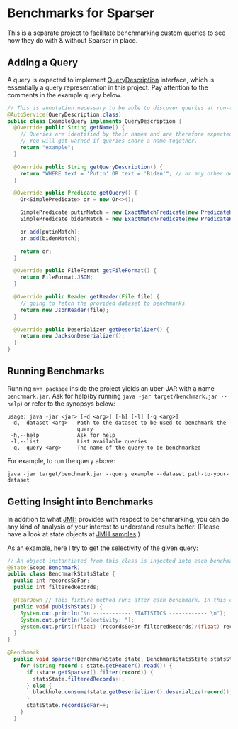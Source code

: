# Benchmarks for Sparser

This is a separate project to facilitate benchmarking custom queries to see how they do with & without Sparser in place.

## Adding a Query

A query is expected to implement [QueryDescription](./src/main/java/com/meylism/sparser/benchmark/QueryDescription.java)
interface, which is essentially a query representation in this project. Pay attention to the comments in the example 
query below.

```java
// This is annotation necessary to be able to discover queries at run-time.
@AutoService(QueryDescription.class)
public class ExampleQuery implements QueryDescription {
  @Override public String getName() {
    // Queries are identified by their names and are therefore expected to be unique across the project.
    // You will get warned if queries share a name together.
    return "example";
  }

  @Override public String getQueryDescription() {
    return "WHERE text = 'Putin' OR text = 'Biden'"; // or any other description with words
  }

  @Override public Predicate getQuery() {
    Or<SimplePredicate> or = new Or<>();

    SimplePredicate putinMatch = new ExactMatchPredicate(new PredicateKey("text"), "Putin");
    SimplePredicate bidenMatch = new ExactMatchPredicate(new PredicateKey("text"), "Biden");

    or.add(putinMatch);
    or.add(bidenMatch);

    return or;
  }

  @Override public FileFormat getFileFormat() {
    return FileFormat.JSON;
  }

  @Override public Reader getReader(File file) {
    // going to fetch the provided dataset to benchmarks
    return new JsonReader(file);
  }

  @Override public Deserializer getDeserializer() {
    return new JacksonDeserializer();
  }
}
```

## Running Benchmarks

Running `mvn package` inside the project yields an uber-JAR with a name `benchmark.jar`. Ask for help(by running 
`java -jar target/benchmark.jar --help`) or refer to the synopsys below:

```
usage: java -jar <jar> [-d <arg>] [-h] [-l] [-q <arg>]
 -d,--dataset <arg>   Path to the dataset to be used to benchmark the
                      query
 -h,--help            Ask for help
 -l,--list            List available queries
 -q,--query <arg>     The name of the query to be benchmarked
```

For example, to run the query above:

`java -jar target/benchmark.jar --query example --dataset path-to-your-dataset`

## Getting Insight into Benchmarks

In addition to what [JMH](https://github.com/openjdk/jmh) provides with respect to benchmarking, you can do any kind 
of analysis of your interest to understand results better. (Please have a look at state objects at
[JMH samples](https://github.com/openjdk/jmh/tree/master/jmh-samples/src/main/java/org/openjdk/jmh/samples).)

As an example, here I try to get the selectivity of the given query:

```java
// An object instantiated from this class is injected into each benchmark method.
@State(Scope.Benchmark)
public class BenchmarkStatsState {
  public int recordsSoFar;
  public int filteredRecords;

  @TearDown // this fixture method runs after each benchmark. In this case it publishes my findings.
  public void publishStats() {
    System.out.println("\n ------------ STATISTICS ------------ \n");
    System.out.println("Selectivity: ");
    System.out.print((float) (recordsSoFar-filteredRecords)/(float) recordsSoFar);
  }
}
```

```java
@Benchmark
  public void sparser(BenchmarkState state, BenchmarkStatsState statsState, Blackhole blackhole) throws Exception {
    for (String record : state.getReader().read()) {
      if (state.getSparser().filter(record)) {
        statsState.filteredRecords++;
      } else {
        blackhole.consume(state.getDeserializer().deserialize(record));
      }
      statsState.recordsSoFar++;
    }
  }
```



